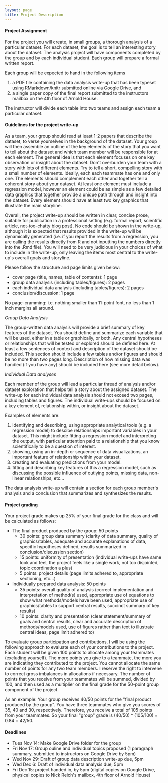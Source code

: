 ```yaml
---
layout: page
title: Project Description
---
```


#### Project Assignment
For the project you will create, in small groups, a thorough analysis of a particular dataset. For each dataset, the goal is to tell an interesting story about the dataset. The analysis project will have components completed by the group and by each individual student. Each group will prepare a formal written report. 

Each group will be expected to hand in the following items

1. a PDF file containing the data analysis write-up that has been typeset using RMarkdown/knitr submitted online via Google Drive, and
2. a single paper copy of the final report submitted to the instructors mailbox on the 4th floor of Arnold House.

The instructor will divide each table into two teams and assign each team a particular dataset.

#### Guidelines for the project write-up

As a team, your group should read at least 1-2 papers that describe the dataset, to verse yourselves in the background of the dataset. Your group will then assemble an outline of the key elements of the story that you want to tell about the dataset and which team member will be responsible for at each element. The general idea is that each element focuses on one key observation or insight about the dataset. Don't overburden your team with a story with lots of different elements. Try to tell a short, compelling story with a small number of elements. Ideally, each each teammate has one and only one. The elements should complement each other and together tell a coherent story about your dataset. At least one element must include a regression model, however an element could be as simple as a few detailed data graphics that together provide a unique path through and insight into the dataset. Every element should have at least two key graphics that illustrate the main storyline.

Overall, the project write-up should be written in clear, concise prose, suitable for publication in a professional setting (e.g. formal report, scientific article, not-too-chatty blog post). No code should be shown in the write-up, although it is expected that results provided in the write-up will be dynamically generated (i.e. if you report the results from a regression, you are calling the results directly from R and not inputting the numbers directly into the .Rmd file). You will need to be very judicious in your choices of what to include in the write-up, only leaving the items most central to the write-up's overall goals and storyline. 

Please follow the structure and page limits given below:

* cover page (title, names, table of contents): 1 page
* group data analysis (including tables/figures): 2 pages
* each individual data analysis (including tables/figures): 2 pages
* conclusion/discussion: 1 page

No page-cramming: i.e. nothing smaller than 11-point font, no less than 1 inch margins all around.

_Group Data Analysis_

The group-written data analysis will provide a brief summary of key features of the dataset. You should define and summarize each variable that will be used, either in a table or graphically, or both. Any central hypotheses or relationships that will be tested or explored should be defined here. At least a few sentences of context and description of the dataset should be included. This section should include a few tables and/or figures and should be no more than two pages long. Description of how missing data was handled (if you have any) should be included here (see more detail below).

_Individual Data analyses_

Each member of the group will lead a particular thread of analysis and/or dataset exploration that helps tell a story about the assigned dataset.  The write-up for each individual data analysis should not exceed two pages, including tables and figures. The individual write-ups should be focused on a key element of, relationship within, or insight about the dataset. 

Examples of elements are:

1. identifying and describing, using appropriate analytical tools (e.g. a regression model) to descibe relationships important variables in your dataset. This might include fitting a regression model and interpreting the output, with particular attention paid to a relationship that you know scientifically to be a question of interest.
2. showing, using an in-depth or sequence of data visualizations, an important feature of relationship within your dataset.
3. creating and evaluating predictions from your model.
4. fitting and describing key features of this a regression model, such as discussing the possible influence of outlying points, missing data, non-linear relationships, etc... 

The data analysis write-up will contain a section for each group member's analysis and a conclusion that summarizes and synthesizes the results. 

#### Project grading
Your project grade makes up 25% of your final grade for the class and will be calculated as follows:

* The final product produced by the group: 50 points
  * 30 points: group data summary (clarity of data summary, quality of graphics/tables, adequate and accurate explanations of data, specific hypotheses defined, results summarized in conclusion/discussion section)
  * 15 points: uniformity of presentation (individual write-ups have same look and feel, the project feels like a single work, not too disjointed, topic coordination a plus)
  * 5 points: project details (page limits adhered to, appropriate sectioning, etc...)
* Individually prepared data analysis: 50 points
  * 35 points: overall quality of analysis (correct implementation and interpretation of method(s) used, appropriate use of equations to show what methods/models have been used, appropriate use of graphics/tables to support central results, succinct summary of key results)
  * 10 points: clarity and presentation (clear statement/summary of goals and central results, clear and accurate description of methods/models used, use of figures rather than text to illustrate central ideas, page limit adhered to)

To evaluate group participation and contributions, I will be using the following approach to evaluate each of your contributions to the project. Each student will be given 100 points to allocate among your teammates (excluding yourself). The more points you give to a teammate, the more you are indicating they contributed to the project. You cannot allocate the same number of points for any two team members. I reserve the right to intervene to correct gross imbalances in allocations if necessary. The number of points that you receive from your teammates will be summed, divided by 100, and then used as a multiplier on the final grade for the 50-point group component of the project. 

As an example: Your group receives 40/50 points for the "final product produced by the group". You have three teammates who give you scores of 35, 40 and 30, respectively. Therefore, you receive a total of 105 points from your teammates. So your final "group" grade is (40/50) * (105/100) = 0.84 = 42/50.


#### Deadlines
* Tues Nov 14: Make Google Drive folder for the group
* Fri Nov 17: Group ouline and individual topics proposed (1 paragraph summary, submitted to instructors on Google Drive by 5pm)
* Wed Nov 29: Draft of group data description write-up due, 5pm
* Wed Dec 6: Draft of individual data analysis due, 5pm
* Fri Dec 15: project handed in, by 5pm (digital copies on Google Drive, physical copies to Nick Reich's mailbox, 4th floor of Arnold House)
